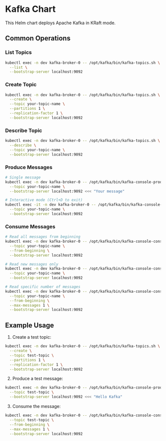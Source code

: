 # Kafka Chart

This Helm chart deploys Apache Kafka in KRaft mode.

## Common Operations

### List Topics
```bash
kubectl exec -n dev kafka-broker-0 -- /opt/kafka/bin/kafka-topics.sh \
  --list \
  --bootstrap-server localhost:9092
```

### Create Topic
```bash
kubectl exec -n dev kafka-broker-0 -- /opt/kafka/bin/kafka-topics.sh \
  --create \
  --topic your-topic-name \
  --partitions 1 \
  --replication-factor 1 \
  --bootstrap-server localhost:9092
```

### Describe Topic
```bash
kubectl exec -n dev kafka-broker-0 -- /opt/kafka/bin/kafka-topics.sh \
  --describe \
  --topic your-topic-name \
  --bootstrap-server localhost:9092
```

### Produce Messages
```bash
# Single message
kubectl exec -n dev kafka-broker-0 -- /opt/kafka/bin/kafka-console-producer.sh \
  --topic your-topic-name \
  --bootstrap-server localhost:9092 <<< "Your message"

# Interactive mode (Ctrl+D to exit)
kubectl exec -it -n dev kafka-broker-0 -- /opt/kafka/bin/kafka-console-producer.sh \
  --topic your-topic-name \
  --bootstrap-server localhost:9092
```

### Consume Messages
```bash
# Read all messages from beginning
kubectl exec -n dev kafka-broker-0 -- /opt/kafka/bin/kafka-console-consumer.sh \
  --topic your-topic-name \
  --from-beginning \
  --bootstrap-server localhost:9092

# Read new messages only
kubectl exec -n dev kafka-broker-0 -- /opt/kafka/bin/kafka-console-consumer.sh \
  --topic your-topic-name \
  --bootstrap-server localhost:9092

# Read specific number of messages
kubectl exec -n dev kafka-broker-0 -- /opt/kafka/bin/kafka-console-consumer.sh \
  --topic your-topic-name \
  --from-beginning \
  --max-messages 1 \
  --bootstrap-server localhost:9092
```

## Example Usage

1. Create a test topic:
```bash
kubectl exec -n dev kafka-broker-0 -- /opt/kafka/bin/kafka-topics.sh \
  --create \
  --topic test-topic \
  --partitions 1 \
  --replication-factor 1 \
  --bootstrap-server localhost:9092
```

2. Produce a test message:
```bash
kubectl exec -n dev kafka-broker-0 -- /opt/kafka/bin/kafka-console-producer.sh \
  --topic test-topic \
  --bootstrap-server localhost:9092 <<< "Hello Kafka"
```

3. Consume the message:
```bash
kubectl exec -n dev kafka-broker-0 -- /opt/kafka/bin/kafka-console-consumer.sh \
  --topic test-topic \
  --from-beginning \
  --max-messages 1 \
  --bootstrap-server localhost:9092
```
